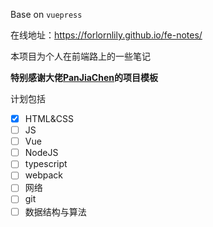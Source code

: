 Base on `vuepress`

在线地址：https://forlornlily.github.io/fe-notes/

本项目为个人在前端路上的一些笔记

**特别感谢大佬[PanJiaChen](https://github.com/PanJiaChen)的项目模板**

计划包括

- [x] HTML&CSS
- [ ] JS
- [ ] Vue
- [ ] NodeJS
- [ ] typescript
- [ ] webpack
- [ ] 网络
- [ ] git
- [ ] 数据结构与算法
